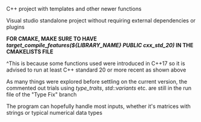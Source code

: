 C++ project with templates and other newer functions

Visual studio standalone project without requiring external dependencies or plugins

**FOR CMAKE, MAKE SURE TO HAVE _target_compile_features(${LIBRARY_NAME} PUBLIC cxx_std_20)_ IN THE CMAKELISTS FILE**

^This is because some functions used were introduced in C++17 so it is advised to run at least C++ standard 20 or more recent as  shown above

As many things were explored before settling on the current version, the commented out trials using _type_traits_, _std::variants_ etc. are still in the run file of the "Type Fix" branch

The program can hopefully handle most inputs, whether it's matrices with strings or typical numerical data types
